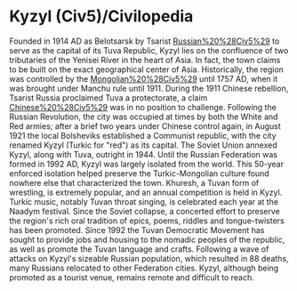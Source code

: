 # Kyzyl (Civ5)/Civilopedia

Founded in 1914 AD as Belotsarsk by Tsarist [Russian%20%28Civ5%29](Russia) to serve as the capital of its Tuva Republic, Kyzyl lies on the confluence of two tributaries of the Yenisei River in the heart of Asia. In fact, the town claims to be built on the exact geographical center of Asia. Historically, the region was controlled by the [Mongolian%20%28Civ5%29](Mongols) until 1757 AD, when it was brought under Manchu rule until 1911. During the 1911 Chinese rebellion, Tsarist Russia proclaimed Tuva a protectorate, a claim [Chinese%20%28Civ5%29](China) was in no position to challenge. Following the Russian Revolution, the city was occupied at times by both the White and Red armies; after a brief two years under Chinese control again, in August 1921 the local Bolsheviks established a Communist republic, with the city renamed Kyzyl (Turkic for "red") as its capital. The Soviet Union annexed Kyzyl, along with Tuva, outright in 1944.
Until the Russian Federation was formed in 1992 AD, Kyzyl was largely isolated from the world. This 50-year enforced isolation helped preserve the Turkic-Mongolian culture found nowhere else that characterized the town. Khuresh, a Tuvan form of wrestling, is extremely popular, and an annual competition is held in Kyzyl. Turkic music, notably Tuvan throat singing, is celebrated each year at the Naadym festival. Since the Soviet collapse, a concerted effort to preserve the region's rich oral tradition of epics, poems, riddles and tongue-twisters has been promoted.
Since 1992 the Tuvan Democratic Movement has sought to provide jobs and housing to the nomadic peoples of the republic, as well as promote the Tuvan language and crafts. Following a wave of attacks on Kyzyl's sizeable Russian population, which resulted in 88 deaths, many Russians relocated to other Federation cities. Kyzyl, although being promoted as a tourist venue, remains remote and difficult to reach.